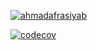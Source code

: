 [![ahmadafrasiyab](https://circleci.com/gh/ahmadafrasiyab/CICircleExample.svg?style=svg)](https://app.circleci.com/pipelines/github/ahmadafrasiyab/CICircleExample)

[![codecov](https://codecov.io/gh/ahmadafrasiyab/CICircleExample/branch/master/graph/badge.svg)](https://codecov.io/gh/ahmadafrasiyab/CICircleExample)